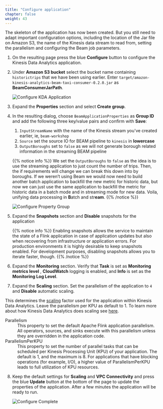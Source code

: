 ```yaml
---
title: "Configure application"
chapter: false
weight: 43
---
```


The skeleton of the application has now been created. But you still need to adapt important configuration options, including the location of the Jar file on Amazon S3, the name of the Kinesis data stream to read from, setting the parallelism and configuring the Beam job parameters.

1. On the resulting page press the blue **Configure** button to configure the Kinesis Data Analytics application.

1. Under **Amazon S3 bucket** select the bucket name containing `historictrips` that we have been using earlier. Enter `target/amazon-kinesis-analytics-beam-taxi-consumer-0.2.0.jar` as **BeamConsumerJarPath**.

   ![Configure KDA Application](/images/beam-on-kda/kda-config.png)

1. Expand the **Properties** section and select **Create group**.

1. In the resulting dialog, choose `BeamApplicationProperties` as **Group ID** and add the following three key/value pairs and confirm with **Save**:

   1. `InputStreamName` with the name of the Kinesis stream you've created earlier, ie, `beam-workshop`
   1. `Source` set the source IO for BEAM pipeline to `kinesis` in **lowercase**
   1. `OutputBoroughs` set to `false` as we will not generate borough related information in the streaming BEAM pipeline

   {{% notice info %}}
   We set the `OutputBoroughs` to `false` as the idea is to use the streaming application to just count the number of trips. Then, the if requirements will change we can break this down into by boroughs.
   If we weren’t using Beam we would now need to build another batch application to backfill the new metric for historic data, but now we can just use the same application to backfill the metric for historic data in a batch mode and in streaming mode for new data. Voila, unifying data processing in **B**atch and str**eam**.
   {{% /notice %}}

   ![Configure Property Group](/images/beam-on-kda/kda-prop-grp1.png)

1. Expand the **Snapshots** section and **Disable** snapshots for the application

   {{% notice info %}}
   Enabling snapshots allows the service to maintain the state of a Flink application in case of application updates but also when recovering from infrastructure or application errors. For production environments it is highly desirable to keep snapshots enabled. For development purposes, disabling snapshots allows you to iterate faster, though.
   {{% /notice %}}

1. Expand the **Monitoring** section. Verify that **Task** is set as **Monitoring metrics level** ,  **CloudWatch** logging is enabled, and **Info** is set as the **Monitoring Log Level**.

1. Expand the **Scaling** section. Set the parallelism of the application to `4` and **Disable** automatic scaling.

This determines the [scaling](https://docs.aws.amazon.com/kinesisanalytics/latest/java/how-scaling.html) factor used for the application within Kinesis Data Analytics. Leave the parallelism per KPU as default to 1. To learn more about how Kinesis Data Analytics does scaling see [here](https://docs.aws.amazon.com/kinesisanalytics/latest/java/how-scaling.html).
   <dl>
      <dt>Parallelism</dt>
      <dd>This property to set the default Apache Flink application parallelism. All operators, sources, and sinks execute with this parallelism unless they are overridden in the application code.</dd>
      <dt>ParallelismPerKPU</dt>
      <dd>This property to set the number of parallel tasks that can be scheduled per Kinesis Processing Unit (KPU) of your application. The default is 1, and the maximum is 8. For applications that have blocking operations (for example, I/O), a higher value of ParallelismPerKPU leads to full utilization of KPU resources.</dd>
   </dl>


8. Keep the default settings for **Scaling** and **VPC Connectivity** and press the blue **Update** button at the bottom of the page to update the properties of the application. After a few minutes the application will be ready to run.

   ![Configure Complete](/images/beam-on-kda/kda-configure-review.png)
